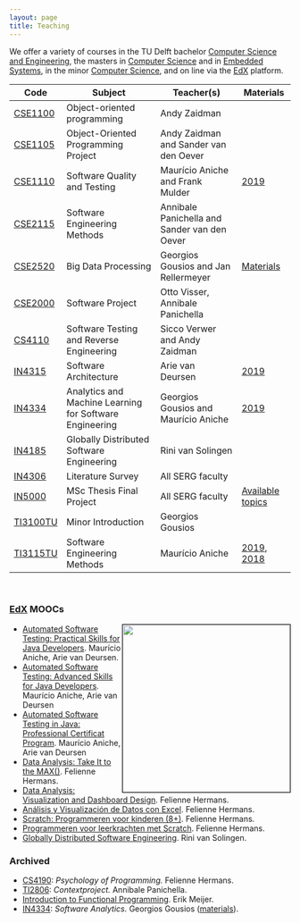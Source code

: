 ```yaml
---
layout: page
title: Teaching
---
```



We offer a variety of courses in the TU Delft bachelor [Computer Science and Engineering][cse], the masters in [Computer Science][msc] and in [Embedded Systems][es], in the minor [Computer Science][minor], and on line via the [EdX] platform.

[cse]: https://www.tudelft.nl/en/education/programmes/bachelors/cse/bachelor-of-computer-science-and-engineering/
[msc]: https://www.tudelft.nl/en/education/programmes/masters/computer-science/msc-computer-science/
[es]: https://www.tudelft.nl/en/education/programmes/masters/embedded-systems/msc-embedded-systems/
[minor]: https://www.tudelft.nl/en/eemcs/study/minors/computer-science/
[edx]: https://www.edx.org/school/delftx

Code | Subject | Teacher(s) | Materials
|---|---|---|---|
[CSE1100](http://www.studiegids.tudelft.nl/a101_displayCourse.do?course_id=51306) | Object-oriented programming | Andy Zaidman
[CSE1105](http://www.studiegids.tudelft.nl/a101_displayCourse.do?course_id=51377) | Object-Oriented Programming Project|  Andy Zaidman and Sander van den Oever
[CSE1110](http://www.studiegids.tudelft.nl/a101_displayCourse.do?course_id=51299) | Software Quality and Testing | Maurício Aniche and Frank Mulder | [2019](https://serg-delft.github.io/cse1110-2019/)
[CSE2115](http://www.studiegids.tudelft.nl/a101_displayCourse.do?course_id=51714) | Software Engineering Methods | Annibale Panichella and Sander van den Oever
[CSE2520](http://www.studiegids.tudelft.nl/a101_displayCourse.do?course_id=51726) | Big Data Processing | Georgios Gousios and Jan Rellermeyer | [Materials](http://gousios.org/courses/bigdata/)
[CSE2000](http://www.studiegids.tudelft.nl/a101_displayCourse.do?course_id=51713) | Software Project | Otto Visser, Annibale Panichella
[CS4110](http://www.studiegids.tudelft.nl/a101_displayCourse.do?course_id=51125) | Software Testing and Reverse Engineering | Sicco Verwer and Andy Zaidman
[IN4315](http://www.studiegids.tudelft.nl/a101_displayCourse.do?course_id=51108) | Software Architecture | Arie van Deursen | [2019](https://serg-delft.github.io/delftswa2019/)
[IN4334](https://studiegids.tudelft.nl/a101_displayCourse.do?course_id=51117) | Analytics and Machine Learning for Software Engineering | Georgios Gousios and Maurício Aniche | [2019](http://gousios.org/courses/ml4se/)
[IN4185](http://www.studiegids.tudelft.nl/a101_displayCourse.do?course_id=45602) | Globally Distributed Software Engineering | Rini van Solingen
[IN4306](https://studiegids.tudelft.nl/a101_displayCourse.do?course_id=45593) | Literature Survey | All SERG faculty
[IN5000](msc-projects.html) | MSc Thesis Final Project | All SERG faculty | [Available topics](msc-projects.html)
[TI3100TU](http://www.studiegids.tudelft.nl/a101_displayCourse.do?course_id=51332) | Minor Introduction | Georgios Gousios
[TI3115TU](http://www.studiegids.tudelft.nl/a101_displayCourse.do?course_id=51334) | Software Engineering Methods | Maurício Aniche | [2019](https://serg-delft.github.io/ti3115tu-2019/), [2018](https://serg-delft.github.io/ti3115tu-2018/)


<br/>

### [EdX](https://www.edx.org/school/delftx) MOOCs

<image src="img/edx-testing.png" style="float:right; width:300px; border:1px solid #000"/>

 * [Automated Software Testing: Practical Skills for Java Developers](https://www.edx.org/course/automated-software-testing-practical-skills-for-java-developers). Maurício Aniche, Arie van Deursen.
 * [Automated Software Testing: Advanced Skills for Java Developers](https://www.edx.org/course/automated-software-testing-advanced-skills-for-java-developers). Maurício Aniche, Arie van Deursen
 * [Automated Software Testing in Java: Professional Certificat Program](https://www.edx.org/professional-certificate/delftx-automated-software-testing-in-java). Maurício Aniche, Arie van Deursen
 * [Data Analysis: Take It to the MAX()](https://www.edx.org/course/data-analysis-take-it-to-the-max). Felienne Hermans.
 * [Data Analysis: Visualization and Dashboard Design](https://www.edx.org/course/data-analysis-visualization-and-dashboard-design). Felienne Hermans.
 * [Análisis y Visualización de Datos con Excel](https://www.edx.org/professional-certificate/delftx-analisis-y-visualizacion-de-datos-con-excel). Felienne Hermans.
 * [Scratch: Programmeren voor kinderen (8+)](https://www.edx.org/course/scratch-programmeren-voor-kinderen-8-delftx-scratchx-0). Felienne Hermans.
 * [Programmeren voor leerkrachten met Scratch](https://www.edx.org/course/programmeren-voor-leerkrachten-met-delftx-scratchtx). Felienne Hermans.
 * [Globally Distributed Software Engineering](https://www.edx.org/course/globally-distributed-software-engineering). Rini van Solingen.

### Archived

* [CS4190](http://www.studiegids.tudelft.nl/a101_displayCourse.do?course_id=48292): _Psychology of Programming._ Felienne Hermans.
* [TI2806](http://www.studiegids.tudelft.nl/a101_displayCourse.do?course_id=45676):  _Contextproject._  Annibale Panichella.
* [Introduction to Functional Programming](https://www.edx.org/course/introduction-functional-programming-delftx-fp101x-0). Erik Meijer.
* [IN4334](http://www.studiegids.tudelft.nl/a101_displayCourse.do?course_id=45568): _Software Analytics._ Georgios Gousios ([materials](http://gousios.org/courses/softwanal/)).

<!--
<image src="img/lecture-davide.jpg" style="float:right; width:300px; border:1px solid #000"/>
-->
